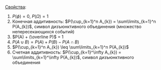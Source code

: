<u>Свойства</u>:
1) $P(\phi) = 0$, $P(\Omega) = 1$
2) Конечная аддитивность: $P(\cup_{k=1}^n A_{k}) = \sum\limits_{k=1}^n P(A_{k})$, символ дизъюнктивного объединения (множество непересекающихся событий)
3) $P(A) + (\overline P)$ = 1
4) $P(A \cup B) = P(A) + P(B) - P(A \cap B)$
5) $P(\cup_{k=1}^n A_{k}) \leq \sum\limits_{k=1}^n P(A_{k})$
6) Счетная аддитивность: $P(\cup_{k=1}^\infty A_{k}) = \sum\limits_{k=1}^\infty P(A_{k})$, символ дизъюнктивного объединения